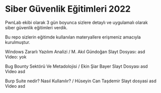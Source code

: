 # Siber Güvenlik Eğitimleri 2022 

PwnLab ekibi olarak 3 gün boyunca sizlere detaylı ve uygulamalı olarak siber güvenlik eğitimleri verdik.

Bu repo sizlerin eğitimde kullanılan materyallere erişmeniz amacıyla kurulmuştur. 

Windows Zararlı Yazılım Analizi / M. Akıl Gündoğan
Slayt Dosyası: asd
Video: yok


Bug Bounty Sektörü Ve Metadolojisi / Ekin Şiar Bayer
Slayt Dosyası asd
Video asd

Burp Suite nedir? Nasıl Kullanılır? / Hüseyin Can Taşdemir
Slayt dosyasi asd
Video asd

